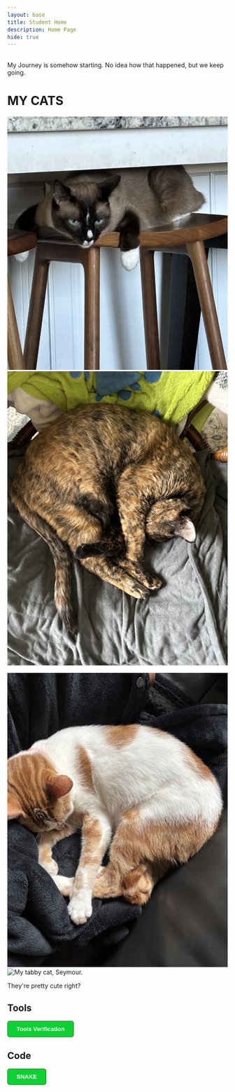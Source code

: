 ```yaml
---
layout: base
title: Student Home 
description: Home Page
hide: true
---
```

<style>

button {
    color:white;
    font-weight: bold;
    background-color:#0dd134;
    padding: 10px 20px;
    border: 1px solid green;
    border-radius: 5px;
}
</style>

<br>
My Journey is somehow starting. No idea how that happened, but we keep going. 
<br>

# MY CATS
![My siamese cat, Charlie.](/images/index/IMG_0125.jpg)
![My tortoise shell cat, Lisa.](/images/index/IMG_0470.jpg)

![My orange/white cat, bart](/images/index/IMG_0471.jpg)
![My tabby cat, Seymour.](/images/index/IMG_0473.jpg)

They're pretty cute right?

## Tools
<a href="{{site.baseurl}}/notebooks/Foundation/B-tools_and_equipment/2023-08-22-devops_tools-verify.ipynb">
<button> Tools Verification </button>
</a>

## Code   


<a href="{{site.baseurl}}/snake.md" style="text-decoration: none;">
<button>SNAKE</button>
 </a>
